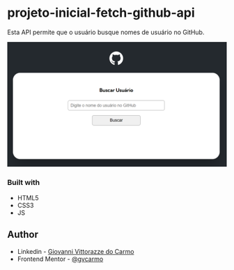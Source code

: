 # projeto-inicial-fetch-github-api
Esta API permite que o usuário busque nomes de usuário no GitHub.

![](./preview.png)

### Built with

- HTML5
- CSS3
- JS

## Author

- Linkedin - [Giovanni Vittorazze do Carmo](https://www.linkedin.com/in/gvcarmo/)
- Frontend Mentor - [@gvcarmo](https://www.frontendmentor.io/profile/gvcarmo)
